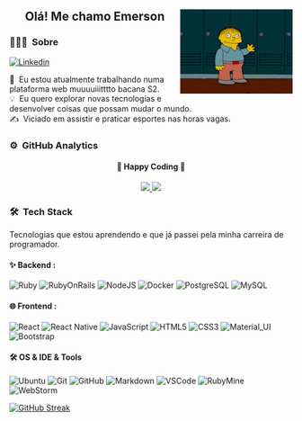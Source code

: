 <div align="center">
  <h2> 
    Olá! Me chamo Emerson <img src="https://github.com/Emerson-Duarte/Emerson-Duarte/blob/main/gifs/ola.gif" align=right width="200px">
  </h2>
</div>

### 👨🏻‍💻 &nbsp;Sobre

[![Linkedin](https://img.shields.io/badge/-LinkedIn-blue?style=flat&logo=Linkedin&logoColor=white&link=https://www.linkedin.com/in/emerson-duarte/)](https://www.linkedin.com/in/emerson-duarte/)


🔭 &nbsp;Eu estou atualmente trabalhando numa plataforma web muuuuiiitttto bacana S2.\
💡 &nbsp;Eu quero explorar novas tecnologias e desenvolver coisas que possam mudar o mundo.\
✍️ &nbsp;Viciado em assistir e praticar esportes nas horas vagas.

### ⚙️ &nbsp;GitHub Analytics

<div align="center">
  <h4> 
    🏃 Happy Coding 🏃 
  </h4>
</div>
<p align="center">
  <a href="https://github.com/Emerson-Duarte">
    <img height="180em" src="https://github-readme-stats-eight-theta.vercel.app/api?username=Emerson-Duarte&show_icons=true&theme=algolia&include_all_commits=true&count_private=true"/>
    <img height="180em" src="https://github-readme-stats-eight-theta.vercel.app/api/top-langs/?username=Emerson-Duarte&layout=compact&langs_count=8&theme=algolia"/>
  </a>
</p>

### 🛠 &nbsp;Tech Stack

Tecnologias que estou aprendendo e que já passei pela minha carreira de programador.


#### ✨ Backend : <br />

![Ruby](https://img.shields.io/badge/-Ruby-CC342D?style=plastic&logo=ruby)
![RubyOnRails](https://img.shields.io/badge/-RubyOnRails-CC0000?style=plastic&logo=ruby-on-rails)
![NodeJS](http://img.shields.io/badge/-NodeJS-05122A?style=plastic&logo=data:image/png;base64,iVBORw0KGgoAAAANSUhEUgAAAA4AAAAOCAMAAAAolt3jAAAAgVBMVEUzmTMzkTM0mDQslSwtlS00mzQAAAA7nTsymDIzmDMwmDAymTIzmDMzmTMzmDMzmDMzlzM0mTQzmTMzmTMzmTMzmTMzmTM0mjQ1nDUxlzEymDIzmTMzmTMzmTMzmTMzmTMwlzAzmTMzmTMzmTMzmTMzmTMzmTM0mTQzmTMzmTP///8ybrFJAAAAKXRSTlMAAAAAAAAAAAAAAA9RxlIRBjSR6/7vmzkIAyd21Nt8JwMauPwrKvlQxcV6L9IAAABUSURBVAjXY2RgZGTkYGQEUl8ZwUx2EAUSZfz0jVESSPEygMAXkIgiIyMbAwT8+v+fUeU/jAfkMzKqMjLDuX//k8ZFMwrNIjRnoDkS7AUZxqcQLwAA4+0cex8ENfMAAAAASUVORK5CYII=)
![Docker](https://img.shields.io/badge/-Docker-05122A?style=flat-square&logo=docker&logoColor=2496ed)
![PostgreSQL](https://img.shields.io/badge/-PostgreSQL-05122A?style=flat-square&logo=postgresql&logoColor=0273B7)
![MySQL](http://img.shields.io/badge/-MySQL-05122A?style=flat-square&logo=mysql&logoColor=4479A1)


#### 🌐 Frontend : <br />

![React](https://img.shields.io/badge/-React-05122A?style=flat&logo=react)
![React Native](https://img.shields.io/badge/React_Native-20232A?style=flat&logo=react&logoColor=61DAFB)
![JavaScript](https://img.shields.io/badge/-JavaScript-05122A?style=flat&logo=javascript)
![HTML5](https://img.shields.io/badge/-HTML5-black?style=flat-square&logo=html5&logoColor=white)
![CSS3](https://img.shields.io/badge/-CSS3-black?style=flat-square&logo=css3)
![Material_UI](https://img.shields.io/badge/-Material_UI-black?style=flat-square&logo=material-ui)
![Bootstrap](https://img.shields.io/badge/-Bootstrap-black?style=flat-square&logo=bootstrap)

#### 🛠 OS & IDE & Tools <br />

![Ubuntu](https://img.shields.io/badge/-Ubuntu-black?style=flat-square&logo=ubuntu)
![Git](https://img.shields.io/badge/-Git-05122A?style=flat&logo=git)
![GitHub](https://img.shields.io/badge/-GitHub-05122A?style=flat&logo=github)
![Markdown](https://img.shields.io/badge/-Markdown-05122A?style=flat&logo=markdown)
![VSCode](https://img.shields.io/badge/-VSCode-05122A?style=flat&logo=visual-studio-code&logoColor=blue)
![RubyMine](https://img.shields.io/badge/-RubyMine-CC0000?style=plastic&logo=jetbrains&logoColor=black)
![WebStorm](https://img.shields.io/badge/WebStorm-blue?style=flat&logo=webstorm&logoColor=black)

[![GitHub Streak](https://streak-stats.demolab.com/?user=Emerson-Duarte&theme=bear&background=000&border=30A3DC&dates=FFF)](https://git.io/streak-stats)

